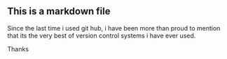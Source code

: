## This is a markdown file

Since the last time i used git hub, i have been more than proud to mention that its the very best of version control systems i have ever used.

Thanks